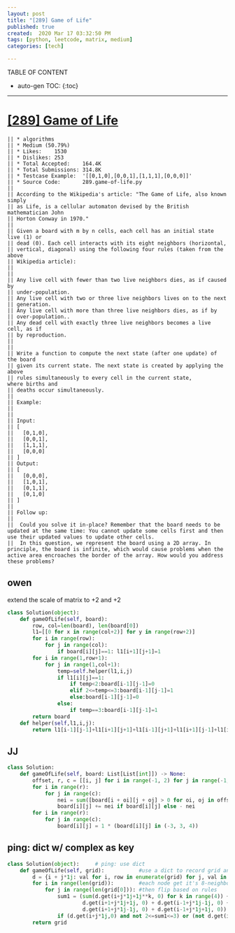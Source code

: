 ```yaml
---
layout: post
title: "[289] Game of Life"
published: true
created:  2020 Mar 17 03:32:50 PM
tags: [python, leetcode, matrix, medium]
categories: [tech]

---
```


TABLE OF CONTENT

* auto-gen TOC:
{:toc}

- - -

# [[289] Game of Life](https://leetcode.com/problems/game-of-life/)

    || * algorithms
    || * Medium (50.79%)
    || * Likes:    1530
    || * Dislikes: 253
    || * Total Accepted:    164.4K
    || * Total Submissions: 314.8K
    || * Testcase Example:  '[[0,1,0],[0,0,1],[1,1,1],[0,0,0]]'
    || * Source Code:       289.game-of-life.py
    || 
    || According to the Wikipedia's article: "The Game of Life, also known simply
    || as Life, is a cellular automaton devised by the British mathematician John
    || Horton Conway in 1970."
    || 
    || Given a board with m by n cells, each cell has an initial state live (1) or
    || dead (0). Each cell interacts with its eight neighbors (horizontal,
    || vertical, diagonal) using the following four rules (taken from the above
    || Wikipedia article):
    || 
    || 
    || Any live cell with fewer than two live neighbors dies, as if caused by
    || under-population.
    || Any live cell with two or three live neighbors lives on to the next
    || generation.
    || Any live cell with more than three live neighbors dies, as if by
    || over-population..
    || Any dead cell with exactly three live neighbors becomes a live cell, as if
    || by reproduction.
    || 
    || 
    || Write a function to compute the next state (after one update) of the board
    || given its current state. The next state is created by applying the above
    || rules simultaneously to every cell in the current state, where births and
    || deaths occur simultaneously.
    || 
    || Example:
    || 
    || 
    || Input: 
    || [
    ||   [0,1,0],
    ||   [0,0,1],
    ||   [1,1,1],
    ||   [0,0,0]
    || ]
    || Output: 
    || [
    ||   [0,0,0],
    ||   [1,0,1],
    ||   [0,1,1],
    ||   [0,1,0]
    || ]
    || 
    || Follow up:
    || 
    || 	Could you solve it in-place? Remember that the board needs to be updated at the same time: You cannot update some cells first and then use their updated values to update other cells.
    || 	In this question, we represent the board using a 2D array. In principle, the board is infinite, which would cause problems when the active area encroaches the border of the array. How would you address these problems?


## owen
extend the scale of matrix to +2 and +2

```python
class Solution(object):
    def gameOfLife(self, board):
        row, col=len(board), len(board[0])
        l1=[[0 for x in range(col+2)] for y in range(row+2)]
        for i in range(row):
            for j in range(col):
                if board[i][j]==1: l1[i+1][j+1]=1
        for i in range(1,row+1):
            for j in range(1,col+1):
                temp=self.helper(l1,i,j)
                if l1[i][j]==1:
                    if temp<2:board[i-1][j-1]=0
                    elif 2<=temp<=3:board[i-1][j-1]=1
                    else:board[i-1][j-1]=0
                else:
                    if temp==3:board[i-1][j-1]=1
        return board
    def helper(self,l1,i,j):
        return l1[i-1][j-1]+l1[i+1][j+1]+l1[i-1][j+1]+l1[i+1][j-1]+l1[i][j-1]+l1[i-1][j]+l1[i][j+1]+l1[i+1][j]
```

## JJ

```python
class Solution:
    def gameOfLife(self, board: List[List[int]]) -> None:
        offset, r, c = [[i, j] for i in range(-1, 2) for j in range(-1, 2) if i or j], len(board), len(board[0])
        for i in range(r):
            for j in range(c):
                nei = sum([board[i + oi][j + oj] > 0 for oi, oj in offset if i + oi in range(r) and j + oj in range(c)])
                board[i][j] += nei if board[i][j] else - nei
        for i in range(r):
            for j in range(c):
                board[i][j] = 1 * (board[i][j] in (-3, 3, 4))
```

## ping: dict w/ complex as key

```python
class Solution(object):     # ping: use dict
    def gameOfLife(self, grid):           #use a dict to record grid and value
        d = {i + j*1j: val for i, row in enumerate(grid) for j, val in enumerate(row)}
        for i in range(len(grid)):        #each node get it's 8-neighbors sum
            for j in range(len(grid[0])): #then flip based on rules
                sum1 = (sum(d.get(i+j*1j+1j**k, 0) for k in range(4)) +
                        d.get(i+1+j*1j+1j, 0) + d.get(i-1+j*1j-1j, 0) +
                        d.get(i+1+j*1j-1j, 0) + d.get(i-1+j*1j+1j, 0))
                if (d.get(i+j*1j,0) and not 2<=sum1<=3) or (not d.get(i+j*1j,0) and sum1==3): grid[i][j] = int(not(grid[i][j]))
        return grid
```
